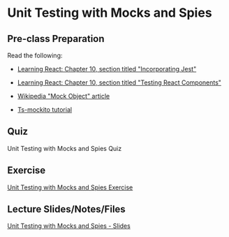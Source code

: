 # Unit Testing with Mocks and Spies

## Pre-class Preparation

Read the following:

- [Learning React: Chapter 10, section titled "Incorporating Jest"](https://learning.oreilly.com/library/view/learning-react-2nd/9781492051718/ch10.html#incorporating-jest)

- [Learning React: Chapter 10, section titled "Testing React Components"](https://learning.oreilly.com/library/view/learning-react-2nd/9781492051718/ch10.html#testing-react-components)

- [Wikipedia "Mock Object" article](https://en.wikipedia.org/wiki/Mock_object)

- [Ts-mockito tutorial](https://github.com/NagRock/ts-mockito)

## Quiz

Unit Testing with Mocks and Spies Quiz

## Exercise

[Unit Testing with Mocks and Spies Exercise](./unit-testing-mocking-exercise.md)

## Lecture Slides/Notes/Files

[Unit Testing with Mocks and Spies - Slides](https://drive.google.com/drive/folders/17BF8mxZ1m8J0VGBi0U-9EA8yp9azvX7M?usp=sharing)
